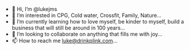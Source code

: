 - 👋 Hi, I’m @lukejms
- 👀 I’m interested in CPG, Cold water, Crossfit, Family, Nature...
- 🌱 I’m currently learning how to love myself, be kinder to myself, build a business that will still be around in 100 years...
- 💞️ I’m looking to collaborate on anything that fills me with joy...
- 📫 How to reach me luke@drinkplink.com...

<!---
lukejms/lukejms is a ✨ special ✨ repository because its `README.md` (this file) appears on your GitHub profile.
You can click the Preview link to take a look at your changes.
--->
